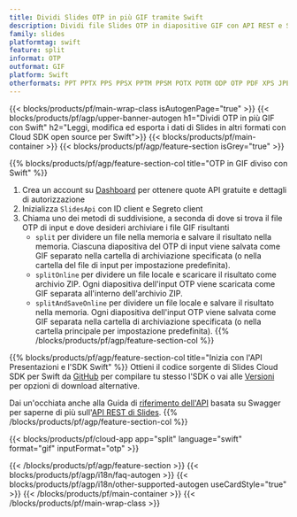 ```yaml
---
title: Dividi Slides OTP in più GIF tramite Swift
description: Dividi file Slides OTP in diapositive GIF con API REST e SDK Swift open source
family: slides
platformtag: swift
feature: split
informat: OTP
outformat: GIF
platform: Swift
otherformats: PPT PPTX PPS PPSX PPTM PPSM POTX POTM ODP OTP PDF XPS JPEG PNG BMP TIFF SVG HTML5 MD XAML
---
```


{{< blocks/products/pf/main-wrap-class isAutogenPage="true" >}}
{{< blocks/products/pf/agp/upper-banner-autogen h1="Dividi OTP in più GIF con Swift" h2="Leggi, modifica ed esporta i dati di Slides in altri formati con Cloud SDK open source per Swift">}}
{{< blocks/products/pf/main-container >}}
{{< blocks/products/pf/agp/feature-section isGrey="true" >}}

{{% blocks/products/pf/agp/feature-section-col title="OTP in GIF diviso con Swift" %}}
1. Crea un account su <a href="https://dashboard.aspose.cloud/">Dashboard</a> per ottenere quote API gratuite e dettagli di autorizzazione
1. Inizializza ```SlidesApi``` con ID client e Segreto client
1. Chiama uno dei metodi di suddivisione, a seconda di dove si trova il file OTP di input e dove desideri archiviare i file GIF risultanti
    - ```split``` per dividere un file nella memoria e salvare il risultato nella memoria. Ciascuna diapositiva del OTP di input viene salvata come GIF separato nella cartella di archiviazione specificata (o nella cartella del file di input per impostazione predefinita).
    - ```splitOnline``` per dividere un file locale e scaricare il risultato come archivio ZIP. Ogni diapositiva dell'input OTP viene scaricata come GIF separata all'interno dell'archivio ZIP.
    - ```splitAndSaveOnline``` per dividere un file locale e salvare il risultato nella memoria. Ogni diapositiva dell'input OTP viene salvata come GIF separata nella cartella di archiviazione specificata (o nella cartella principale per impostazione predefinita).
{{% /blocks/products/pf/agp/feature-section-col %}}

{{% blocks/products/pf/agp/feature-section-col title="Inizia con l'API Presentazioni e l'SDK Swift" %}}
Ottieni il codice sorgente di Slides Cloud SDK per Swift da [GitHub](https://github.com/aspose-slides-cloud/aspose-slides-cloud-swift) per compilare tu stesso l'SDK o vai alle [Versioni](https://releases.aspose.cloud/) per opzioni di download alternative.

Dai un'occhiata anche alla Guida di [riferimento dell'API](https://apireference.aspose.cloud/slides/) basata su Swagger per saperne di più sull'[API REST di Slides](https://products.aspose.cloud/slides/curl/).
{{% /blocks/products/pf/agp/feature-section-col %}}

{{< blocks/products/pf/cloud-app app="split" language="swift" format="gif" inputFormat="otp" >}}

{{< /blocks/products/pf/agp/feature-section >}}
{{< blocks/products/pf/agp/i18n/faq-autogen >}}
{{< blocks/products/pf/agp/i18n/other-supported-autogen useCardStyle="true" >}}
{{< /blocks/products/pf/main-container >}}
{{< /blocks/products/pf/main-wrap-class >}}